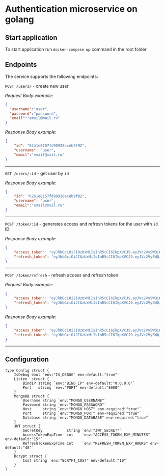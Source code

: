 # Authentication microservice on golang

## Start application

To start application run `docker-compose up` command in the root folder 

## Endpoints

The service supports the following endpoints:

`POST /users/` - create new user

*Request Body example*:

```json
{
  "username":"user",
  "password":"password",
  "email":"email@mail.ru"
}
```
*Response Body example*:
```json
{
    "id": "62b1e8157fd90928aceb9f92",
    "username": "user",
    "email":"email@mail.ru"
}
```
---

`GET /users/:id` - get user by `id`

*Response Body example*:

```json
{
    "id": "62b1e8157fd90928aceb9f92",
    "username": "user",
    "email":"email@mail.ru"
}
```

---

`POST /token/:id` - generates access and refresh tokens for the user with `id` ID

*Response Body example*:

```json
{
    "access_token": "eyJhbGciOiJIUzUxMiIsInR5cCI6IkpXVCJ9.eyJVc2VySWQiOiI2MmIxZTgxNTdmZDkwOTI4YWNlYjlmOTIiLCJVc2VybmFtZSI6ImludXVya2EiLCJleHAiOjE2NTU4Mjg3MzIsImp0aSI6ImNhODk2NDNlLTMxZWItNDc4OC1hNjdjLWIwNjhkNzlhNWE5ZSJ9.WEaOMMZmKaVFe8cNcQhR3K-yxiQTO0SGCTxzgZCywfrvVNilepn929DyjJphqenAUKjHC8eSI-UjX3tfQPI06A",
    "refresh_token": "eyJhbGciOiJIUzUxMiIsInR5cCI6IkpXVCJ9.eyJVc2VySWQiOiIiLCJVc2VybmFtZSI6IiIsImV4cCI6MTY1NTgzMDcxMn0.DRaDz6iq3vxM9z7yNcyygIdw3oDHGk0_iOMSnXzbVSWJAix5jKOMQvLDRlUEJzmsa-KnhhjhH0fn7vAmjJfeRQ"
}
```
---

`POST /token/refresh` - refresh access and refresh token

*Request Body example*:

```json
{
    "access_token": "eyJhbGciOiJIUzUxMiIsInR5cCI6IkpXVCJ9.eyJVc2VySWQiOiI2MmIxZTgxNTdmZDkwOTI4YWNlYjlmOTIiLCJVc2VybmFtZSI6ImludXVya2EiLCJleHAiOjE2NTU4Mjg3MzIsImp0aSI6ImNhODk2NDNlLTMxZWItNDc4OC1hNjdjLWIwNjhkNzlhNWE5ZSJ9.WEaOMMZmKaVFe8cNcQhR3K-yxiQTO0SGCTxzgZCywfrvVNilepn929DyjJphqenAUKjHC8eSI-UjX3tfQPI06A",
    "refresh_token": "eyJhbGciOiJIUzUxMiIsInR5cCI6IkpXVCJ9.eyJVc2VySWQiOiIiLCJVc2VybmFtZSI6IiIsImV4cCI6MTY1NTgzMDcxMn0.DRaDz6iq3vxM9z7yNcyygIdw3oDHGk0_iOMSnXzbVSWJAix5jKOMQvLDRlUEJzmsa-KnhhjhH0fn7vAmjJfeRQ"
}
```

*Response Body example*:

```json
{
    "access_token": "eyJhbGciOiJIUzUxMiIsInR5cCI6IkpXVCJ9.eyJVc2VySWQiOiI2MmIxZTgxNTdmZDkwOTI4YWNlYjlmOTIiLCJVc2VybmFtZSI6ImludXVya2EiLCJleHAiOjE2NTU4Mjg3ODAsImp0aSI6ImYxOTEwZDZjLTBmZjgtNDRmNC1hZDAyLWUxNWY1NjE3MGUxOCJ9.sNevYNr5ptncdtRaOoyS1cC66EspYgEXSuO6tsZd7gWT8ZNIv704LaVZVkUGd-T3HBRibZ910duQz4irjcdbXA",
    "refresh_token": "eyJhbGciOiJIUzUxMiIsInR5cCI6IkpXVCJ9.eyJVc2VySWQiOiIiLCJVc2VybmFtZSI6IiIsImV4cCI6MTY1NTgzMDc2MH0.EuU0wtbW_xYU0WRJ5TXMe-9zPcTaGBaK-HNo7RGrTB4e0F9DWsCJel09xx5ehU4bCQyAWVbKGT0YIoBQUI2HDw"
}
```
---

## Configuration

```golang
type Config struct {
	IsDebug bool `env:"IS_DEBUG" env-default:"true"`
	Listen  struct {
		BindIP string `env:"BIND_IP" env-default:"0.0.0.0"`
		Port   string `env:"PORT" env-default:"8080"`
	}
	MongoDB struct {
		Username string `env:"MONGO_USERNAME"`
		Password string `env:"MONGO_PASSWORD"`
		Host     string `env:"MONGO_HOST" env-required:"true"`
		Port     string `env:"MONGO_PORT" env-required:"true"`
		Database string `env:"MONGO_DATABASE" env-required:"true"`
	}
	JWT struct {
		SecretKey           string `env:"JWT_SECRET"`
		AccessTokenExpTime  int    `env:"ACCESS_TOKEN_EXP_MINUTES" env-default:"15"`
		RefreshTokenExpTime int    `env:"REFRESH_TOKEN_EXP_HOURS" env-default:"48"`
	}
	Bcrypt struct {
		Cost string `env:"BCRYPT_COST" env-default:"10"`
	}
}
```

